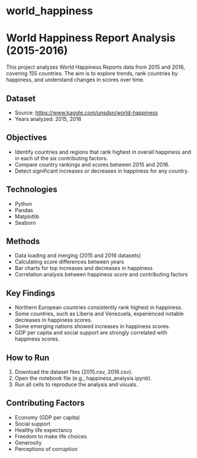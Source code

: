 # world_happiness
# World Happiness Report Analysis (2015-2016)

This project analyzes World Happiness Reports data from 2015 and 2016, covering 155 countries.
The aim is to explore trends, rank countries by happiness, and understand changes in scores over time.

## Dataset
- Source: https://www.kaggle.com/unsdsn/world-happiness
- Years analyzed: 2015, 2016

## Objectives
- Identify countries and regions that rank highest in overall happiness and in each of the six contributing factors.
- Compare country rankings and scores between 2015 and 2016.
- Detect significant increases or decreases in happiness for any country.

## Technologies
- Python
- Pandas
- Matplotlib
- Seaborn

## Methods
- Data loading and merging (2015 and 2016 datasets)
- Calculating score differences between years
- Bar charts for top increases and decreases in happiness
- Correlation analysis between happiness score and contributing factors

## Key Findings
- Northern European countries consistently rank highest in happiness.
- Some countries, such as Liberia and Venezuela, experienced notable decreases in happiness scores.
- Some emerging nations showed increases in happiness scores.
- GDP per capita and social support are strongly correlated with happiness scores.

## How to Run
1. Download the dataset files (2015.csv, 2016.csv).
2. Open the notebook file (e.g., happiness_analysis.ipynb).
3. Run all cells to reproduce the analysis and visuals.

## Contributing Factors
- Economy (GDP per capita)
- Social support
- Healthy life expectancy
- Freedom to make life choices
- Generosity
- Perceptions of corruption

